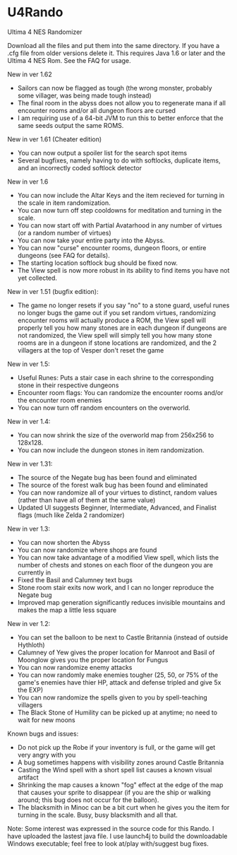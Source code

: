 # U4Rando
Ultima 4 NES Randomizer

Download all the files and put them into the same directory.  If you have a .cfg file from older versions delete it.  This requires Java 1.6 or later and the Ultima 4 NES Rom.
See the FAQ for usage.

New in ver 1.62
  - Sailors can now be flagged as tough (the wrong monster, probably some villager, was being made tough instead)
  - The final room in the abyss does not allow you to regenerate mana if all encounter rooms and/or all dungeon floors
    are cursed
  - I am requiring use of a 64-bit JVM to run this to better enforce that the same seeds output the same ROMS.

New in ver 1.61 (Cheater edition)
  - You can now output a spoiler list for the search spot items
  - Several bugfixes, namely having to do with softlocks, duplicate items, and an incorrectly coded softlock detector

New in ver 1.6
  - You can now include the Altar Keys and the item recieved for turning in the scale in item randomization.
  - You can now turn off step cooldowns for meditation and turning in the scale.
  - You can now start off with Partial Avatarhood in any number of virtues (or a random number of virtues)
  - You can now take your entire party into the Abyss.
  - You can now "curse" encounter rooms, dungeon floors, or entire dungeons (see FAQ for details).
  - The starting location softlock bug should be fixed now.
  - The View spell is now more robust in its ability to find items you have not yet collected.

New in ver 1.51 (bugfix edition):
  - The game no longer resets if you say "no" to a stone guard, useful runes no longer bugs the game out if you set random virtues, randomizing encounter rooms will actually produce a ROM, the View spell will properly tell you how many stones are in each dungeon if dungeons are not randomized, the View spell will simply tell you how many stone rooms are in a dungeon if stone locations are randomized, and the 2 villagers at the top of Vesper don't reset the game

New in ver 1.5:
  - Useful Runes: Puts a stair case in each shrine to the corresponding stone in their respective dungeons
  - Encounter room flags: You can randomize the encounter rooms and/or the encounter room enemies
  - You can now turn off random encounters on the overworld.

New in ver 1.4:
  - You can now shrink the size of the overworld map from 256x256 to 128x128.
  - You can now include the dungeon stones in item randomization.

New in ver 1.31:
- The source of the Negate bug has been found and eliminated
- The source of the forest walk bug has been found and eliminated
- You can now randomize all of your virtues to distinct, random values (rather than have all of them at the same value)
- Updated UI suggests Beginner, Intermediate, Advanced, and Finalist flags (much like Zelda 2 randomizer)

New in ver 1.3:
- You can now shorten the Abyss
- You can now randomize where shops are found
- You can now take advantage of a modified View spell, which lists the number of chests and stones on each floor of the dungeon you are currently in
- Fixed the Basil and Calumney text bugs
- Stone room stair exits now work, and I can no longer reproduce the Negate bug
- Improved map generation significantly reduces invisible mountains and makes the map a little less square

New in ver 1.2:
- You can set the balloon to be next to Castle Britannia (instead of outside Hythloth)
- Calumney of Yew gives the proper location for Manroot and Basil of Moonglow gives you the proper location for Fungus
- You can now randomize enemy attacks
- You can now randomly make enemies tougher (25, 50, or 75% of the game's enemies have thier HP, attack and defense tripled and give 5x the EXP)
- You can now randomize the spells given to you by spell-teaching villagers
- The Black Stone of Humility can be picked up at anytime; no need to wait for new moons

Known bugs and issues:
- Do not pick up the Robe if your inventory is full, or the game will get very angry with you
- A bug sometimes happens with visibility zones around Castle Britannia
- Casting the Wind spell with a short spell list causes a known visual artifact
- Shrinking the map causes a known "fog" effect at the edge of the map that causes your sprite to disappear (if you are the ship or walking around; this bug does not occur for the balloon).
- The blacksmith in Minoc can be a bit curt when he gives you the item for turning in the scale.  Busy, busy blacksmith and all that.

Note: Some interest was expressed in the source code for this Rando.  I have uploaded the lastest java file.  I use launch4j to build the downloadable Windows executable; feel free to look at/play with/suggest bug fixes.
